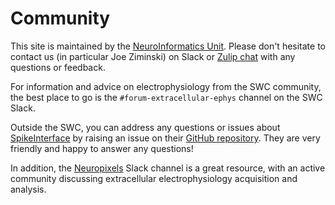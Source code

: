 # Community

This site is maintained by the
[NeuroInformatics Unit](https://neuroinformatics.dev/).
Please don't hesitate to contact us
(in particular Joe Ziminski) on Slack or
[Zulip chat](https://neuroinformatics.zulipchat.com/)
with any questions or feedback.

For information and advice on electrophysiology from the SWC community, the
best place to go is the `#forum-extracellular-ephys` channel on the SWC Slack.

Outside the SWC, you can address any questions or issues about
[SpikeInterface](https://github.com/SpikeInterface)
by raising an issue on their
[GitHub repository](https://github.com/SpikeInterface/spikeinterface/issues).
They are very friendly and
happy to answer any questions!

In addition, the
[Neuropixels](https://neuropixelsgroup.slack.com/)
Slack channel is a great resource, with an active community discussing
extracellular electrophysiology acquisition and analysis.
